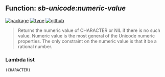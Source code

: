 ## Function: ***sb-unicode:numeric-value***
[![package](https://img.shields.io/badge/Package-SB--UNICODE-5f9ea0.svg?style=social&colorA=999999)](../) [![type](https://img.shields.io/badge/Type-Function-5f9ea0.svg?style=social&colorA=999999)](../#function) [![github](https://img.shields.io/badge/GitHub-View_the_source-5f9ea0.svg?style=social&colorA=999999&logo=github)](https://github.com/sbcl/sbcl/blob/master/src/code/target-unicode.lisp/) 

> Returns the numeric value of CHARACTER or NIL if there is no such value.
> Numeric value is the most general of the Unicode numeric properties.
> The only constraint on the numeric value is that it be a rational number.

### Lambda list
```
(CHARACTER)
```
